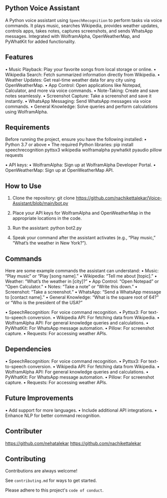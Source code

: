 
## Python Voice Assistant

A Python voice assistant using `SpeechRecognition` to perform tasks via voice commands. It plays music, searches Wikipedia, provides weather updates, controls apps, takes notes, captures screenshots, and sends WhatsApp messages. Integrated with WolframAlpha, OpenWeatherMap, and PyWhatKit for added functionality.



## Features

•	Music Playback: Play your favorite songs from local storage or online.
•	Wikipedia Search: Fetch summarized information directly from Wikipedia.
•	Weather Updates: Get real-time weather data for any city using OpenWeatherMap.
•	App Control: Open applications like Notepad, Calculator, and more via voice commands.
•	Note-Taking: Create and save notes seamlessly.
•	Screenshot Capture: Take a screenshot and save it instantly.
•	WhatsApp Messaging: Send WhatsApp messages via voice commands.
•	General Knowledge: Solve queries and perform calculations using WolframAlpha.
## Requirements
Before running the project, ensure you have the following installed: • Python 3.7 or above • The required Python libraries: pip install speechrecognition pyttsx3 wikipedia wolframalpha pywhatkit pyaudio pillow requests

•	API keys:
•	WolframAlpha: Sign up at WolframAlpha Developer Portal.
•	OpenWeatherMap: Sign up at OpenWeatherMap API.
## How to Use
1.	Clone the repository:
git clone https://github.com/nachikettalekar/Voice-Assistant/blob/main/bot.py

2.	Place your API keys for WolframAlpha and OpenWeatherMap in the appropriate locations in the code.
3.	Run the assistant:
python bot2.py

4.	Speak your command after the assistant activates (e.g., “Play music,” “What’s the weather in New York?”).
## Commands
Here are some example commands the assistant can understand: • Music: “Play music” or “Play [song name].” • Wikipedia: “Tell me about [topic].” • Weather: “What’s the weather in [city]?” • App Control: “Open Notepad” or “Open Calculator.” • Notes: “Take a note” or “Write this down.” • Screenshot: “Take a screenshot.” • WhatsApp: “Send a WhatsApp message to [contact name].” • General Knowledge: “What is the square root of 64?” or “Who is the president of the USA?”

•	SpeechRecognition: For voice command recognition.
•	Pyttsx3: For text-to-speech conversion.
•	Wikipedia API: For fetching data from Wikipedia.
•	WolframAlpha API: For general knowledge queries and calculations.
•	PyWhatKit: For WhatsApp message automation.
•	Pillow: For screenshot capture.
•	Requests: For accessing weather APIs.
## Dependencies
•	SpeechRecognition: For voice command recognition.
•	Pyttsx3: For text-to-speech conversion.
•	Wikipedia API: For fetching data from Wikipedia.
•	WolframAlpha API: For general knowledge queries and calculations.
•	PyWhatKit: For WhatsApp message automation.
•	Pillow: For screenshot capture.
•	Requests: For accessing weather APIs.
## Future Improvements
•	Add support for more languages.
•	Include additional API integrations.
•	Enhance NLP for better command recognition.
## Contributer
https://github.com/nehatalekar
https://github.com/nachikettalekar
## Contributing

Contributions are always welcome!

See `contributing.md` for ways to get started.

Please adhere to this project's `code of conduct`.

